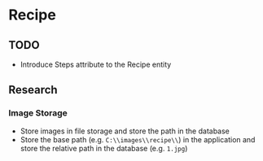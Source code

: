 # Recipe

## TODO

- Introduce Steps attribute to the Recipe entity

## Research 

### Image Storage

- Store images in file storage and store the path in the database
- Store the base path (e.g. `C:\\images\\recipe\\`) in the application and store the relative path in the database (e.g. `1.jpg`)
